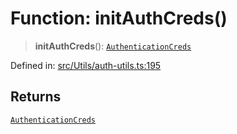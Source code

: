 # Function: initAuthCreds()

> **initAuthCreds**(): [`AuthenticationCreds`](../type-aliases/AuthenticationCreds.md)

Defined in: [src/Utils/auth-utils.ts:195](https://github.com/Fokusdotid/Baileys/blob/039f28db78950e3bac7c407f144ea390dcdf207d/src/Utils/auth-utils.ts#L195)

## Returns

[`AuthenticationCreds`](../type-aliases/AuthenticationCreds.md)
